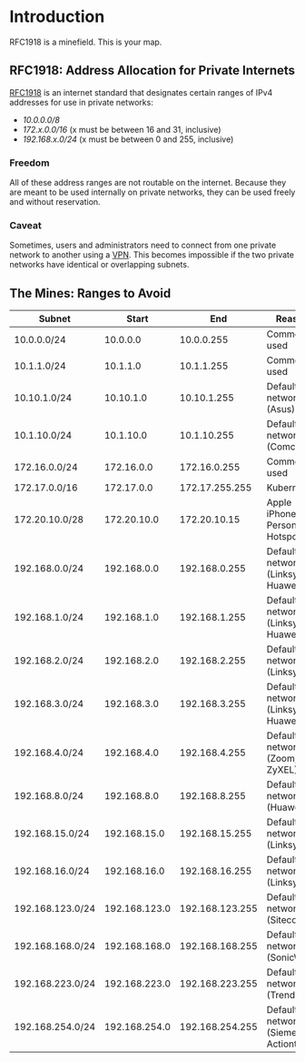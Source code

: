 # Introduction

RFC1918 is a minefield. This is your map.

## RFC1918: Address Allocation for Private Internets

[RFC1918](https://tools.ietf.org/html/rfc1918) is an internet standard that designates certain ranges of IPv4 addresses for use in private networks:

* *10.0.0.0/8*
* *172.x.0.0/16*  (x must be between 16 and 31, inclusive)
* *192.168.x.0/24*  (x must be between 0 and 255, inclusive)

### Freedom

All of these address ranges are not routable on the internet. Because they are meant to be used internally on private networks, they can be used freely and without reservation.

### Caveat

Sometimes, users and administrators need to connect from one private network to another using a [VPN](https://en.wikipedia.org/wiki/Virtual_private_network). This becomes impossible if the two private networks have identical or overlapping subnets.

## The Mines: Ranges to Avoid

| Subnet              | Start            | End             | Reason                                   |
| ------------------- | ---------------- | --------------- | ---------------------------------------- |
| 10.0.0.0/24         | 10.0.0.0         | 10.0.0.255      | Commonly used                            |
| 10.1.1.0/24         | 10.1.1.0         | 10.1.1.255      | Commonly used                            |
| 10.10.1.0/24        | 10.10.1.0        | 10.10.1.255     | Default network (Asus)                   |
| 10.1.10.0/24        | 10.1.10.0        | 10.1.10.255     | Default network (Comcast)                |
| 172.16.0.0/24       | 172.16.0.0       | 172.16.0.255    | Commonly used                            |
| 172.17.0.0/16       | 172.17.0.0       | 172.17.255.255  | Kubernetes                               |
| 172.20.10.0/28      | 172.20.10.0      | 172.20.10.15    | Apple iPhone/iPad Personal Hotspots      |
| 192.168.0.0/24      | 192.168.0.0      | 192.168.0.255   | Default network (Linksys, Huawei)        |
| 192.168.1.0/24      | 192.168.1.0      | 192.168.1.255   | Default network (Linksys, Huawei)        |
| 192.168.2.0/24      | 192.168.2.0      | 192.168.2.255   | Default network (Linksys)                |
| 192.168.3.0/24      | 192.168.3.0      | 192.168.3.255   | Default network (Linksys, Huawei)        |
| 192.168.4.0/24      | 192.168.4.0      | 192.168.4.255   | Default network (Zoom, ZyXEL)            |
| 192.168.8.0/24      | 192.168.8.0      | 192.168.8.255   | Default network (Huawei)                 |
| 192.168.15.0/24     | 192.168.15.0     | 192.168.15.255  | Default network (Linksys)                |
| 192.168.16.0/24     | 192.168.16.0     | 192.168.16.255  | Default network (Linksys)                |
| 192.168.123.0/24    | 192.168.123.0    | 192.168.123.255 | Default network (Sitecom)                |
| 192.168.168.0/24    | 192.168.168.0    | 192.168.168.255 | Default network (SonicWall)              |
| 192.168.223.0/24    | 192.168.223.0    | 192.168.223.255 | Default network (Trendnet)               |
| 192.168.254.0/24    | 192.168.254.0    | 192.168.254.255 | Default network (Siemens, Actiontec)     |
